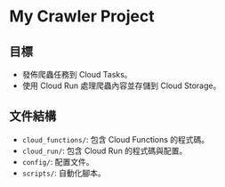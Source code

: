 # My Crawler Project

## 目標
- 發佈爬蟲任務到 Cloud Tasks。
- 使用 Cloud Run 處理爬蟲內容並存儲到 Cloud Storage。

## 文件結構
- `cloud_functions/`: 包含 Cloud Functions 的程式碼。
- `cloud_run/`: 包含 Cloud Run 的程式碼與配置。
- `config/`: 配置文件。
- `scripts/`: 自動化腳本。
